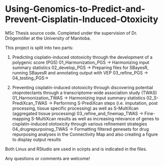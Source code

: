 # Using-Genomics-to-Predict-and-Prevent-Cisplatin-Induced-Otoxicity
MSc Thesis source code. Completed under the supervision of Dr. Drögemöller at the University of Manitoba.


This project is split into two parts:
1) Predicting cisplatin-induced ototoxicity through the development of a polygenic score (PGS)
01_Harmonization_PGS -> Harmonizing input summary statistics
02_develop_PGS -> Preparing files for SBayesR, running SBayesR and annotating output with VEP
03_refine_PGS -> 
04_testing_PGS-> 

2) Preventing cisplatin-induced ototoxicity through discovering potential otoprotectants through a transcriptome-wide association study (TWAS)
01_Harmonization_TWAS -> Harmonizing input summary statistics
02_S-PrediXcan_TWAS -> Performing S-PrediXcan steps (i.e. imputation, post processing, tissue specific processing) as well as S-MultiXcan (aggregated tissue processing)
03_refine_and_finemap_TWAS -> Fine-mapping S-MultiXcan results as well as increasing relevance of genes to cisplatin-induced ototoxicity through various refinement strategies 
04_drugrepurpoinsg_TWAS -> Formatting filtered genesets for drug repurposing analyses in the Connectivity Map and also creating a figure to display output results

Both Linux and RStudio are used in scirpts and is indicated in the files.

Any questions or comments are welcome!
